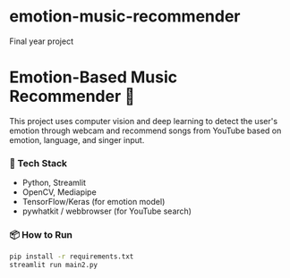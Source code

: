 # emotion-music-recommender
Final year project
# Emotion-Based Music Recommender 🎵

This project uses computer vision and deep learning to detect the user's emotion through webcam and recommend songs from YouTube based on emotion, language, and singer input.

### 🔧 Tech Stack
- Python, Streamlit
- OpenCV, Mediapipe
- TensorFlow/Keras (for emotion model)
- pywhatkit / webbrowser (for YouTube search)

### 📦 How to Run
```bash
pip install -r requirements.txt
streamlit run main2.py

